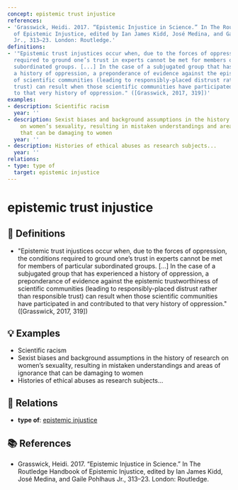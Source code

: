 ```yaml
---
concept: epistemic trust injustice
references:
- 'Grasswick, Heidi. 2017. “Epistemic Injustice in Science.” In The Routledge Handbook
  of Epistemic Injustice, edited by Ian James Kidd, José Medina, and Gaile Pohlhaus
  Jr., 313–23. London: Routledge.'
definitions:
- '"Epistemic trust injustices occur when, due to the forces of oppression, the conditions
  required to ground one’s trust in experts cannot be met for members of particular
  subordinated groups. [...] In the case of a subjugated group that has experienced
  a history of oppression, a preponderance of evidence against the epistemic trustworthiness
  of scientific communities (leading to responsibly-placed distrust rather than responsible
  trust) can result when those scientific communities have participated in and contributed
  to that very history of oppression." ([Grasswick, 2017, 319])'
examples:
- description: Scientific racism
  year: ''
- description: Sexist biases and background assumptions in the history of research
    on women’s sexuality, resulting in mistaken understandings and areas of ignorance
    that can be damaging to women
  year: ''
- description: Histories of ethical abuses as research subjects...
  year: ''
relations:
- type: type of
  target: epistemic injustice
---
```


# epistemic trust injustice

## 📖 Definitions

- "Epistemic trust injustices occur when, due to the forces of oppression, the conditions required to ground one’s trust in experts cannot be met for members of particular subordinated groups. [...] In the case of a subjugated group that has experienced a history of oppression, a preponderance of evidence against the epistemic trustworthiness of scientific communities (leading to responsibly-placed distrust rather than responsible trust) can result when those scientific communities have participated in and contributed to that very history of oppression." ([Grasswick, 2017, 319])

## 💡 Examples

- Scientific racism
- Sexist biases and background assumptions in the history of research on women’s sexuality, resulting in mistaken understandings and areas of ignorance that can be damaging to women
- Histories of ethical abuses as research subjects...

## 🔗 Relations

- **type of**: [epistemic injustice](./epistemic-injustice.md)

## 📚 References

- Grasswick, Heidi. 2017. “Epistemic Injustice in Science.” In The Routledge Handbook of Epistemic Injustice, edited by Ian James Kidd, José Medina, and Gaile Pohlhaus Jr., 313–23. London: Routledge.
